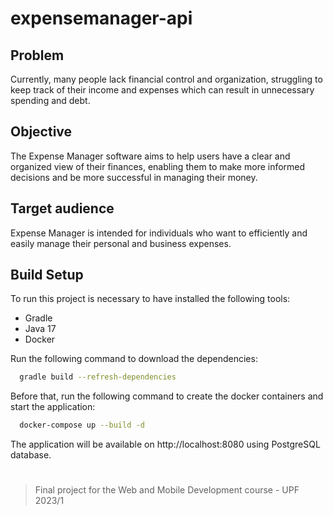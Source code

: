 # expensemanager-api
## Problem
Currently, many people lack financial control and organization, struggling to keep track of their income and expenses which can result in unnecessary spending and debt.

## Objective
The Expense Manager software aims to help users have a clear and organized view of their finances, enabling them to make more informed decisions and be more successful in managing their money.

## Target audience
Expense Manager is intended for individuals who want to efficiently and easily manage their personal and business expenses.

## Build Setup
To run this project is necessary to have installed the following tools:
- Gradle
- Java 17
- Docker

Run the following command to download the dependencies:
``` bash
  gradle build --refresh-dependencies
```

Before that, run the following command to create the docker containers and start the application:
``` bash
  docker-compose up --build -d
```

The application will be available on http://localhost:8080 using PostgreSQL database.

#
> Final project for the Web and Mobile Development course - UPF 2023/1
